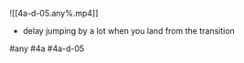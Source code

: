 

![[4a-d-05.any%.mp4]]

* delay jumping by a lot when you land from the transition

#any #4a #4a-d-05
